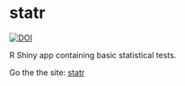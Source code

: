 # statr

[![DOI](https://zenodo.org/badge/DOI/10.5281/zenodo.6302902.svg)](https://doi.org/10.5281/zenodo.6302902)

R Shiny app containing basic statistical tests.

Go the the site: [statr](https://kamermanpr.shinyapps.io/painblogr-statr/)
